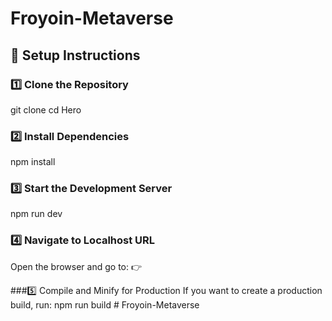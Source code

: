 # Froyoin-Metaverse

## 🚀 Setup Instructions

### 1️⃣ Clone the Repository

git clone
cd Hero

### 2️⃣ Install Dependencies

npm install

### 3️⃣ Start the Development Server

npm run dev

### 4️⃣ Navigate to Localhost URL

Open the browser and go to:
👉

###5️⃣ Compile and Minify for Production
If you want to create a production build, run:
npm run build
#   F r o y o i n - M e t a v e r s e  
 